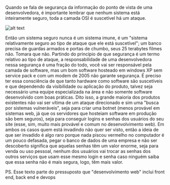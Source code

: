 Quando se fala de segurança da informação do ponto de vista de uma desenvolvedora, é importante lembrar que nenhum sistema está inteiramente seguro, toda a camada OSI é suscetível há um ataque.

![alt text](https://imgs.xkcd.com/comics/security.png)

Então um sistema seguro nunca é um sistema imune, é um "sistema relativamente seguro ao tipo de ataque que ele está suscetível"; um banco precisa de guardas armados e portas de chumbo, seus 25 terabytes filmes não. Tomara que não.
Partindo do princípio de que segurança é um termo relativo ao tipo de ataque, a responsabilidade de uma desenvolvedora nessa segurança é uma fração do todo, você vai ser responsável pela camada de software, mas um bom software hosteado em windows XP sem service pack e com um modem de 2005 não garante segurança. É preciso ter essa consciência de que tanto hardware como software são suscetíveis e que dependendo da visibilidade ou aplicação do produto, talvez seja necessário uma equipe especializada na área e não somente software desenvolvido com boas práticas.
Dito isso, a grande maioria dos produtos existentes não vai ser vítima de um ataque direcionado e sim uma "busca por sistemas vulneráveis", seja para criar uma botnet (menos provável em sistemas web, já que os servidores que hosteiam software em produção são bem seguros), seja para conseguir logins e senhas dos usuários do seu site (esse, sim, muito mais provável e comum no desenvolvimento web). Em ambos os casos quem está invadindo não quer ser visto, então a ideia de que ser invadido é algo raro porque nada piscou vermelho no computador é um pouco defasada, pegar o banco de dados de uma empresa e não ser descoberto significa que aquelas senhas têm um valor enorme, seja para venda ou uso pessoal, nenhum dos usuários vai trocar as senhas dos outros serviços que usam esse mesmo login e senha caso ninguém saiba que essa senha não é mais segura, logo, têm mais valor.

PS. Esse texto parte do pressuposto que "desenvolvimento web" inclui front end, back end e devops
